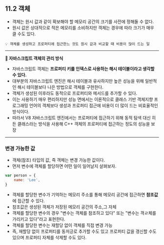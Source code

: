 ## 11.2 객체

- 객체는 원시 값과 같이 확보해야 할 메모리 공간의 크기를 사전에 정해둘 수 없다.
- 원시 값은 상대적으로 적은 메모리를 소비하지만 객체는 경우에 따라 크기가 매우 클 수도 있다.

```
💡 객체를 생성하고 프로퍼티에 접근한느 것도 원시 값과 비교할 때 비용이 많이 드는 일
```

---
**🚦 자바스크립트 객체의 관리 방식**

- 자바스크립트 객체는 **프로퍼티 키를 인덱스로 사용하는 해시 테이블이라고 생각할 수 있다.**
- 대부분의 자바스크립트 엔진은 해시 테이블과 유사하지만 높은 성능을 위해 일반적인 해시 테이블보다 나은 방법으로 객체를 구현한다.
- 객체가 생성된 이후라도 동적으로 프로퍼티와 메서드를 추가할 수 있다.
- 이는 사용하기 매우 편리하지만 성능 면에서는 이론적으로 클래스 기반 객체지향 프로그래밍 언어의 객체보다 생성과 프로퍼티 접근에 비용이 더 많이 드는 비효율적인 방식이다.
- 따라서 V8 자바스크립트 엔진에서는 프로퍼티에 접근하기 위해 동적 탐색 대신 히든 클래스라는 방식을 사용해 C++ 객체의 프로퍼티에 접근하는 정도의 성능을 보장

---

### 변경 가능한 값

- 객체(참조) 타입의 값, 즉 객체는 변경 가능한 값이다.
- 먼저 변수에 객체를 할당하면 어떤 일이 일어날지 살펴보자.

```js
var person = {
    name: 'Lee',
}
```
- 객체를 할당한 변수가 기억하는 메모리 주소를 통해 메모리 공간에 접근하면 **참조값**에 접근할 수 있다.
- 참조값은 생성된 객체가 저장된 메모리 공간의 주소,그 자체
- 객체를 할당한 변수의 경우 "변수는 객체를 참조하고 있다" 또는 "변수는 객ㄹ체를 가리키고 있다"라고 표현한다.
- 객체를 할당한 변수는 재할당 없이 객체를 직접 변경 가능
- 즉, 재할당 없이 프로퍼티를 동저긍로 추가할 수도 있고 프로퍼티 값을 갱신할 수도 있으며 프로퍼티 자체를 삭제할 수도 있다.